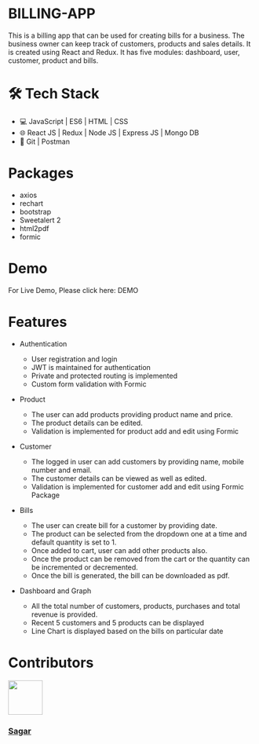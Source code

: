 # BILLING-APP

This is a billing app that can be used for creating bills for a business. The business owner can keep track of customers, products and sales details. It is created using React and Redux. It has five modules: dashboard, user, customer, product and bills.


# 🛠️ Tech Stack

- 💻 JavaScript | ES6 | HTML | CSS
- 🌐 React JS | Redux | Node JS | Express JS | Mongo DB
- 🔧 Git | Postman

# Packages
- axios
- rechart
- bootstrap
- Sweetalert 2
- html2pdf
- formic

# Demo
For Live Demo, Please click here: DEMO

# Features

- Authentication

  - User registration and login
  - JWT is maintained for authentication
  - Private and protected routing is implemented
  - Custom form validation with Formic

- Product

  - The user can add products providing product name and price.
  - The product details can be edited.
  - Validation is implemented for product add and edit using Formic

- Customer

  - The logged in user can add customers by providing name, mobile number and email.
  - The customer details can be viewed as well as edited.
  - Validation is implemented for customer add and edit using Formic Package

- Bills

  - The user can create bill for a customer by providing date.
  - The product can be selected from the dropdown one at a time and default quantity is set to 1.
  - Once added to cart, user can add other products also.
  - Once the product can be removed from the cart or the quantity can be incremented or decremented.
  - Once the bill is generated, the bill can be downloaded as pdf.

- Dashboard and Graph

  - All the total number of customers, products, purchases and total revenue is provided.
  - Recent 5 customers and 5 products can be displayed
  - Line Chart is displayed based on the bills on particular date


# Contributors
<img src="https://avatars.githubusercontent.com/u/30855107?v=4" height="70" width="70">
  <h3><a href="https://github.com/cgsagar">Sagar</a></h3>



